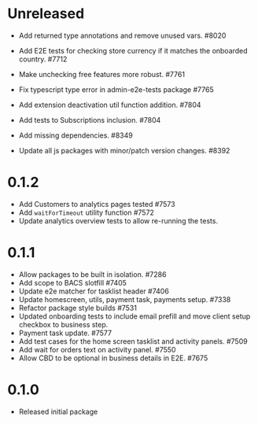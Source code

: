# Unreleased

-   Add returned type annotations and remove unused vars. #8020

-   Add E2E tests for checking store currency if it matches the onboarded country. #7712

-   Make unchecking free features more robust. #7761

-   Fix typescript type error in admin-e2e-tests package #7765

-   Add extension deactivation util function addition. #7804

-   Add tests to Subscriptions inclusion. #7804

-   Add missing dependencies. #8349

-   Update all js packages with minor/patch version changes. #8392

# 0.1.2

-   Add Customers to analytics pages tested #7573
-   Add `waitForTimeout` utility function #7572
-   Update analytics overview tests to allow re-running the tests.

# 0.1.1

-   Allow packages to be built in isolation. #7286
-   Add scope to BACS slotfill #7405
-   Update e2e matcher for tasklist header #7406
-   Update homescreen, utils, payment task, payments setup. #7338
-   Refactor package style builds #7531
-   Updated onboarding tests to include email prefill and move client setup checkbox to business step.
-   Payment task update. #7577
-   Add test cases for the home screen tasklist and activity panels. #7509
-   Add wait for orders text on activity panel. #7550
-   Allow CBD to be optional in business details in E2E. #7675

# 0.1.0

-   Released initial package
